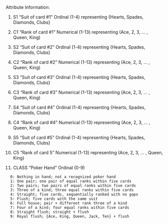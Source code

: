  Attribute Information:
   1) S1 “Suit of card #1”
      Ordinal (1-4) representing {Hearts, Spades, Diamonds, Clubs}

   2) C1 “Rank of card #1”
      Numerical (1-13) representing (Ace, 2, 3, ... , Queen, King)

   3) S2 “Suit of card #2”
      Ordinal (1-4) representing {Hearts, Spades, Diamonds, Clubs}

   4) C2 “Rank of card #2”
      Numerical (1-13) representing (Ace, 2, 3, ... , Queen, King)

   5) S3 “Suit of card #3”
      Ordinal (1-4) representing {Hearts, Spades, Diamonds, Clubs}

   6) C3 “Rank of card #3”
      Numerical (1-13) representing (Ace, 2, 3, ... , Queen, King)

   7) S4 “Suit of card #4”
      Ordinal (1-4) representing {Hearts, Spades, Diamonds, Clubs}

   8) C4 “Rank of card #4”
      Numerical (1-13) representing (Ace, 2, 3, ... , Queen, King)

   9) S5 “Suit of card #5”
      Ordinal (1-4) representing {Hearts, Spades, Diamonds, Clubs}

   10) C5 “Rank of card 5”
      Numerical (1-13) representing (Ace, 2, 3, ... , Queen, King)

   11) CLASS “Poker Hand”
      Ordinal (0-9)

      0: Nothing in hand; not a recognized poker hand 
      1: One pair; one pair of equal ranks within five cards
      2: Two pairs; two pairs of equal ranks within five cards
      3: Three of a kind; three equal ranks within five cards
      4: Straight; five cards, sequentially ranked with no gaps
      5: Flush; five cards with the same suit
      6: Full house; pair + different rank three of a kind
      7: Four of a kind; four equal ranks within five cards
      8: Straight flush; straight + flush
      9: Royal flush; {Ace, King, Queen, Jack, Ten} + flush